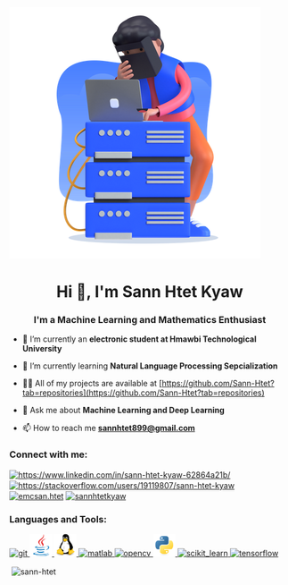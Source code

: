 ![alt-text](https://github.com/Sann-Htet/Sann-Htet/blob/master/img_3D.png)
<h1 align="center">Hi 👋, I'm Sann Htet Kyaw</h1>
<h3 align="center">I'm a Machine Learning and Mathematics Enthusiast</h3>

- 🔭 I’m currently an **electronic student at Hmawbi Technological University**

- 🌱 I’m currently learning **Natural Language Processing Sepcialization**

- 👨‍💻 All of my projects are available at [https://github.com/Sann-Htet?tab=repositories](https://github.com/Sann-Htet?tab=repositories)

- 💬 Ask me about **Machine Learning and Deep Learning**

- 📫 How to reach me **sannhtet899@gmail.com**

<h3 align="left">Connect with me:</h3>
<p align="left">
<a href="https://linkedin.com/in/https://www.linkedin.com/in/sann-htet-kyaw-62864a21b/" target="blank"><img align="center" src="https://raw.githubusercontent.com/rahuldkjain/github-profile-readme-generator/master/src/images/icons/Social/linked-in-alt.svg" alt="https://www.linkedin.com/in/sann-htet-kyaw-62864a21b/" height="30" width="40" /></a>
<a href="https://stackoverflow.com/users/https://stackoverflow.com/users/19119807/sann-htet-kyaw" target="blank"><img align="center" src="https://raw.githubusercontent.com/rahuldkjain/github-profile-readme-generator/master/src/images/icons/Social/stack-overflow.svg" alt="https://stackoverflow.com/users/19119807/sann-htet-kyaw" height="30" width="40" /></a>
<a href="https://fb.com/emcsan.htet" target="blank"><img align="center" src="https://raw.githubusercontent.com/rahuldkjain/github-profile-readme-generator/master/src/images/icons/Social/facebook.svg" alt="emcsan.htet" height="30" width="40" /></a>
<a href="https://instagram.com/sannhtetkyaw" target="blank"><img align="center" src="https://raw.githubusercontent.com/rahuldkjain/github-profile-readme-generator/master/src/images/icons/Social/instagram.svg" alt="sannhtetkyaw" height="30" width="40" /></a>
</p>

<h3 align="left">Languages and Tools:</h3>
<p align="left"> <a href="https://git-scm.com/" target="_blank" rel="noreferrer"> <img src="https://www.vectorlogo.zone/logos/git-scm/git-scm-icon.svg" alt="git" width="40" height="40"/> </a> <a href="https://www.java.com" target="_blank" rel="noreferrer"> <img src="https://raw.githubusercontent.com/devicons/devicon/master/icons/java/java-original.svg" alt="java" width="40" height="40"/> </a> <a href="https://www.linux.org/" target="_blank" rel="noreferrer"> <img src="https://raw.githubusercontent.com/devicons/devicon/master/icons/linux/linux-original.svg" alt="linux" width="40" height="40"/> </a> <a href="https://www.mathworks.com/" target="_blank" rel="noreferrer"> <img src="https://upload.wikimedia.org/wikipedia/commons/2/21/Matlab_Logo.png" alt="matlab" width="40" height="40"/> </a> <a href="https://opencv.org/" target="_blank" rel="noreferrer"> <img src="https://www.vectorlogo.zone/logos/opencv/opencv-icon.svg" alt="opencv" width="40" height="40"/> </a> <a href="https://www.python.org" target="_blank" rel="noreferrer"> <img src="https://raw.githubusercontent.com/devicons/devicon/master/icons/python/python-original.svg" alt="python" width="40" height="40"/> </a> <a href="https://scikit-learn.org/" target="_blank" rel="noreferrer"> <img src="https://upload.wikimedia.org/wikipedia/commons/0/05/Scikit_learn_logo_small.svg" alt="scikit_learn" width="40" height="40"/> </a> <a href="https://www.tensorflow.org" target="_blank" rel="noreferrer"> <img src="https://www.vectorlogo.zone/logos/tensorflow/tensorflow-icon.svg" alt="tensorflow" width="40" height="40"/> </a> </p>

<p>&nbsp;<img align="center" src="https://github-readme-stats.vercel.app/api?username=sann-htet&show_icons=true&theme=cobalt&locale=en" alt="sann-htet" /></p>
